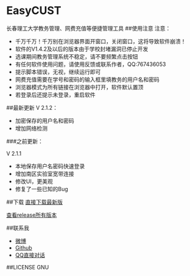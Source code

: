 # EasyCUST
长春理工大学教务管理、网费充值等便捷管理工具
##使用注意
注意：

* 千万千万！千万别在浏览器界面开窗口，关闭窗口，这将导致软件崩溃！
* 软件的V1.4.2及以后的版本由于学校封堵漏洞已停止开发
* 选课期间教务管理系统不稳定，请不要频繁点击按钮
* 有任何软件使用问题，请使用反馈或联系作者，QQ:767436053
* 提示脚本错误，无视，继续运行即可
* 网费充值需要在学号和密码的输入框里填教务的用户名和密码
* 浏览器模式为所有链接在浏览器中打开，软件默认置顶
* 若登录后还提示未登录，重启软件

##最新更新
V 2.1.2：

* 加密保存的用户名和密码
* 增加网络检测

###之前更新：

V 2.1.1

* 本地保存用户名密码快速登录
* 增加南区实验室宽带连接
* 修改UI，更美观
* 修复了一些已知的Bug

##下载
[直接下载最新版](https://github.com/TheGreatFireWall/EasyCUST/releases/download/v2.1.2-beta/CUST.zip)

[查看release所有版本](https://github.com/TheGreatFireWall/EasyCUST/releases)

##联系我
* [微博](http://weibo.com/u/2693120655)
* [Github](https://github.com/TheGreatFireWall)
* [QQ直接对话](http://sighttp.qq.com/msgrd?v=3&uin=767436053&site=&menu=yes)

##LICENSE
GNU
